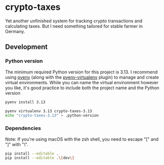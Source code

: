 # crypto-taxes
Yet another unfinished system for tracking crypto transactions and calculating taxes. But I need something tailored for stable farmer in Germany.

## Development
### Python version
The minimum required Python version for this project is 3.13. I recommend using [pyenv](https://github.com/pyenv/pyenv) (along with the [pyenv-virtualenv](https://github.com/pyenv/pyenv-virtualenv) plugin) to manage and create virtual environments. While you can name the virtual environment however you like, it's good practice to include both the project name and the Python version

```bash
pyenv install 3.13
```
```bash
pyenv virtualenv 3.13 crypto-taxes-3.13
echo "crypto-taxes-3.13" > .python-version
```

### Dependencies
Note: If you're using macOS with the zsh shell, you need to escape "\[" and "\]" with "\\".
```bash
pip install --editable .
pip install --editable .\[dev\]
```